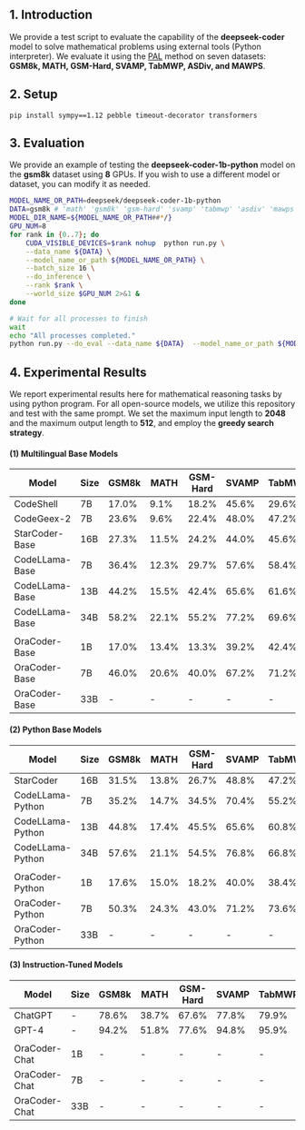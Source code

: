 ## 1. Introduction

We provide a test script to evaluate the capability of the **deepseek-coder** model to solve mathematical problems using external tools (Python interpreter). We evaluate it using the [PAL](https://arxiv.org/pdf/2211.10435.pdf) method on seven datasets: **GSM8k, MATH, GSM-Hard, SVAMP, TabMWP, ASDiv, and MAWPS**.



## 2. Setup

```
pip install sympy==1.12 pebble timeout-decorator transformers
```



## 3. Evaluation

We provide an example of testing the **deepseek-coder-1b-python** model on the **gsm8k** dataset using **8** GPUs. If you wish to use a different model or dataset, you can modify it as needed.

```bash
MODEL_NAME_OR_PATH=deepseek/deepseek-coder-1b-python
DATA=gsm8k # 'math' 'gsm8k' 'gsm-hard' 'svamp' 'tabmwp' 'asdiv' 'mawps'
MODEL_DIR_NAME=${MODEL_NAME_OR_PATH##*/}
GPU_NUM=8
for rank in {0..7}; do
    CUDA_VISIBLE_DEVICES=$rank nohup  python run.py \
    --data_name ${DATA} \
    --model_name_or_path ${MODEL_NAME_OR_PATH} \
    --batch_size 16 \
    --do_inference \
    --rank $rank \
    --world_size $GPU_NUM 2>&1 &
done

# Wait for all processes to finish
wait
echo "All processes completed."
python run.py --do_eval --data_name ${DATA}  --model_name_or_path ${MODEL_NAME_OR_PATH}  --world_size $GPU_NUM | tee outputs/${MODEL_DIR_NAME}/${DATA}/result.out
```



## 4. Experimental Results

We report experimental results here for mathematical reasoning tasks by using python program. For all open-source models, we utilize this repository and test with the same prompt. We set the maximum input length to **2048** and the maximum output length to **512**, and employ the **greedy search strategy**.



#### (1) Multilingual Base Models

| Model          | Size | GSM8k | MATH  | GSM-Hard | SVAMP | TabMWP | ASDiv | MAWPS | Avg   |
| -------------- | ---- | ----- | ----- | -------- | ----- | ------ | ----- | ----- | ----- |
| CodeShell      | 7B   | 17.0% | 9.1%  | 18.2%    | 45.6% | 29.6%  | 46.6% | 56.8% | 31.8% |
| CodeGeex-2     | 7B   | 23.6% | 9.6%  | 22.4%    | 48.0% | 47.2%  | 46.9% | 66.0% | 37.7% |
| StarCoder-Base | 16B  | 27.3% | 11.5% | 24.2%    | 44.0% | 45.6%  | 54.9% | 73.4% | 40.1% |
| CodeLLama-Base | 7B   | 36.4% | 12.3% | 29.7%    | 57.6% | 58.4%  | 59.6% | 82.6% | 48.0% |
| CodeLLama-Base | 13B  | 44.2% | 15.5% | 42.4%    | 65.6% | 61.6%  | 65.3% | 85.3% | 54.3% |
| CodeLLama-Base | 34B  | 58.2% | 22.1% | 55.2%    | 77.2% | 69.6%  | 70.0% | 92.8% | 63.6% |
|                |      |       |       |          |       |        |       |       |       |
| OraCoder-Base  | 1B   | 17.0% | 13.4% | 13.3%    | 39.2% | 42.4%  | 44.8% | 66.0% | 33.7% |
| OraCoder-Base  | 7B   | 46.0% | 20.6% | 40.0%    | 67.2% | 71.2%  | 67.1% | 89.1% | 57.3% |
| OraCoder-Base  | 33B  | -     | -     | -        | -     | -      | -     | -     | -     |

#### (2) Python Base Models

| Model          | Size | GSM8k | MATH  | GSM-Hard | SVAMP | TabMWP | ASDiv | MAWPS | Avg   |
| -------------- | ---- | ----- | ----- | -------- | ----- | ------ | ----- | ----- | ----- |
| StarCoder          | 16B  | 31.5% | 13.8% | 26.7%    | 48.8% | 47.2%  | 54.9% | 76.1% | 42.7% |
| CodeLLama-Python   | 7B   | 35.2% | 14.7% | 34.5%    | 70.4% | 55.2%  | 62.1% | 84.2% | 50.9% |
| CodeLLama-Python   | 13B  | 44.8% | 17.4% | 45.5%    | 65.6% | 60.8%  | 69.0% | 89.6% | 56.1% |
| CodeLLama-Python   | 34B  | 57.6% | 21.1% | 54.5%    | 76.8% | 66.8%  | 69.5% | 94.2% | 62.9% |
|  |  |  |  |  |  |  |  |  |  |
| OraCoder-Python    | 1B   | 17.6% | 15.0% | 18.2%    | 40.0% | 38.4%  | 49.5% | 64.1% | 34.7% |
| OraCoder-Python    | 7B   | 50.3% | 24.3% | 43.0%    | 71.2% | 73.6%  | 69.7% | 88.0% | 60.0% |
| OraCoder-Python    | 33B  | -     | -     | -        | -     | -      | -     | -     | -     |

#### (3) Instruction-Tuned Models
| Model          | Size | GSM8k | MATH  | GSM-Hard | SVAMP | TabMWP | ASDiv | MAWPS | Avg   |
| -------------- | ---- | ----- | ----- | -------- | ----- | ------ | ----- | ----- | ----- |
| ChatGPT            | -    | 78.6% | 38.7% | 67.6%    | 77.8% | 79.9%  | 81.0% | 89.4% | 73.3% |
| GPT-4              | -    | 94.2% | 51.8% | 77.6%    | 94.8% | 95.9%  | 92.6% | 97.7% | 86.4% |
|               |      |       |       |          |       |        |       |       |       |
| OraCoder-Chat      | 1B   | -     | -     | -        | -     | -      | -     | -     | -     |
| OraCoder-Chat      | 7B   | -     | -     | -        | -     | -      | -     | -     | -     |
| OraCoder-Chat      | 33B  | -     | -     | -        | -     | -      | -     | -     | -     |

